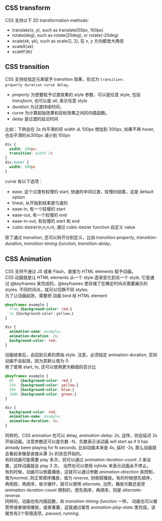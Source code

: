 ## CSS transform
CSS 支持以下 2D transformation methods:
* translate(x, y), such as translate(50px, 100px)
* rotate(deg), such as rotate(20deg), or rotate(-20deg)
* scale(xk, yk), such as scale(2, 2), 在 x, y 方向都放大两倍
* scaleX(xk)
* scaleY(tk)

## CSS transition
CSS 支持给指定元素赋予 transition 效果，形式为 <code>transition: property duration curve delay</code>,  
* *property* 为想要赋予过渡效果的 style 参数，可以是任意 style, 包括 *transform*, 也可以是 *all*, 表示任意 style
* *duration* 为过渡持续时间， 
* *curve* 为计算起始效果和目标效果之间的内插函数。  
* *delay* 是过渡的延迟时间
   
比如：下例会在 2s 内平滑的将 width 从 100px 增加到 300px, 如果不再 hover, 也会平滑的从300px 减小到 100px
```css
div {
  width: 100px;
  transition: width 2s
}
div:hover {
  width: 300px
}
```
curve 有以下选项：
* ease, 这个过渡有较慢的 start, 快速的中间过渡，较慢的结尾，这是 default option
* linear, 从开始到结束是匀速的
* ease-in, 有一个较慢的 start
* ease-out, 有一个较慢的 end
* ease-in-out, 有较慢的 start 和 end
* cubic-bezier(n,n,n,n), 通过 cubic-bezier function 自定义 value

除了通过 *transition*, 还可以拆开分别定义，比如 *transition-property*, *transition-duration*, *transition-timing-function*, *transition-delay*。 
## CSS Animation
CSS 支持不通过 JS 或者 Flash，直接为 HTML elements 赋予动画。  
CSS 动画就是让 HTML elements 从一个 style 逐渐变化到另一个 style, 它是通过 @keyframes 来完成的，@keyframes 里存储了在确定时间点需要展示的 styles. 不同时间点，就可以切换不同 styles.  
为了让动画起效，需要把 动画 bind 给 HTML element
```css
@keyframes example {
  from {background-color: red;}
  to {background-color：yellow;}
}

div {
  animation-name: example;
  animation-duration: 2s;
  background-color: red;
}
```
动画结束后，会回到元素的原始 style. 注意，必须指定 animation-duration, 否则动画不会起效，因为其默认值为 0.  
除了使用 start, to, 还可以使用更为精细的百分比
```css
@keyframes example {
  0%   {background-color: red;}
  25%  {background-color: yellow;}
  50%  {background-color: blue;}
  100% {background-color: green;}
}

div {
  background-color: red;
  animation-name: example;
  animation-duration: 4s;
}
```
同样的，CSS animation 也可以 delay, *animation-delay: 2s*, 这样，则会延迟 2s 开始动画。注意参数还可以是负数 -N，负数表示该动画 will start as if it has already been playing for N seconds. 比如动画本来是 4s, 延时 -2s, 那么动画就会看起来像是直接从第 2s 的状态开始的。  
有的动画可能需要 play 多次，则可以通过 *animation-iteration-count: 3* 来设置，这样动画就会 play 3 次， 当然也可以使用 *infinite* 来表示动画永不停止。  
有的时候，动画可以倒着播放，这就可以通过参数 *animation-direction* 来控制，值为*normal*, 则正常顺序播放，值为 *reverse*, 则倒叙播放。有的时候想先顺序，再倒叙，再顺序，依次循环，就可以使用 *alternate*, 当然，播放次数还是受 *animation-iteration-count* 限制的，想先倒序，再顺序，则是 *alternate-reverse*.  
同样的，动画也有内插函数，和 *transition-timing-function* 一样。 
动画也可以被暂停或者继续播放，或者重置，这就通过属性 *animation-play-state* 里完成，该属性有2个常用选项，*paused*, *running*.